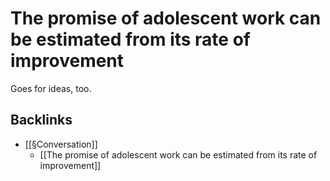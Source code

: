 # The promise of adolescent work can be estimated from its rate of improvement
Goes for ideas, too.

## Backlinks
* [[§Conversation]]
	* [[The promise of adolescent work can be estimated from its rate of improvement]]

<!-- {BearID:42B70E5C-47C7-455C-9F5D-B0E2351473D0-25369-000005AF5E356D01} -->

